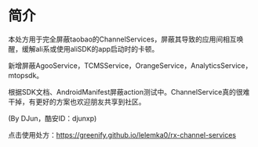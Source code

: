 # 简介

本处方用于完全屏蔽taobao的ChannelServices，屏蔽其导致的应用间相互唤醒，缓解ali系或使用aliSDK的app启动时的卡顿。 

新增屏蔽AgooService，TCMSService，OrangeService，AnalyticsService，mtopsdk。 

根据SDK文档、AndroidManifest屏蔽action测试中。ChannelService真的很难干掉，有更好的方案也欢迎朋友共享到社区。

(By DJun，酷安ID：djunxp)

点击使用处方：https://greenify.github.io/lelemka0/rx-channel-services
